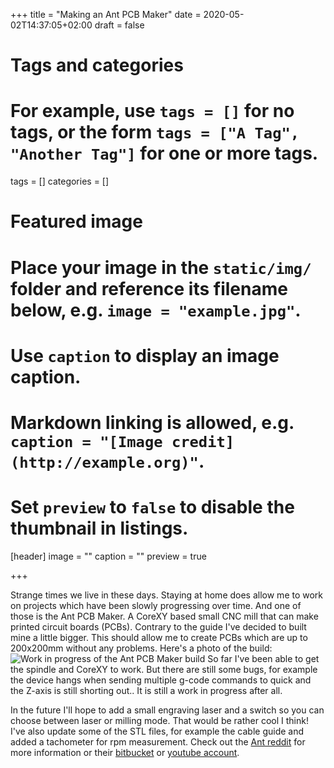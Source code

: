 +++
title = "Making an Ant PCB Maker"
date = 2020-05-02T14:37:05+02:00
draft = false

# Tags and categories
# For example, use `tags = []` for no tags, or the form `tags = ["A Tag", "Another Tag"]` for one or more tags.
tags = []
categories = []

# Featured image
# Place your image in the `static/img/` folder and reference its filename below, e.g. `image = "example.jpg"`.
# Use `caption` to display an image caption.
#   Markdown linking is allowed, e.g. `caption = "[Image credit](http://example.org)"`.
# Set `preview` to `false` to disable the thumbnail in listings.
[header]
image = ""
caption = ""
preview = true

+++

Strange times we live in these days. Staying at home does allow me to work on projects which have been slowly progressing over time. And one of those is the Ant PCB Maker. A CoreXY based small CNC mill that can make printed circuit boards (PCBs). Contrary to the guide I've decided to built mine a little bigger. This should allow me to create PCBs which are up to 200x200mm without any problems. Here's a photo of the build:
![Work in progress of the Ant PCB Maker build](/img/ant-pcb-maker.jpg)
So far I've been able to get the spindle and CoreXY to work. But there are still some bugs, for example the device hangs when sending multiple g-code commands to quick and the Z-axis is still shorting out.. It is still a work in progress after all. 

In the future I'll hope to add a small engraving laser and a switch so you can choose between laser or milling mode. That would be rather cool I think! I've also update some of the STL files, for example the cable guide and added a tachometer for rpm measurement. Check out the [Ant reddit](https://www.reddit.com/r/TheANT/) for more information or their [bitbucket](https://bitbucket.org/compactpcbmaker/cpcbm) or [youtube account](https://www.youtube.com/channel/UCX44z-SSL7LzcB4xxgUdHHA).